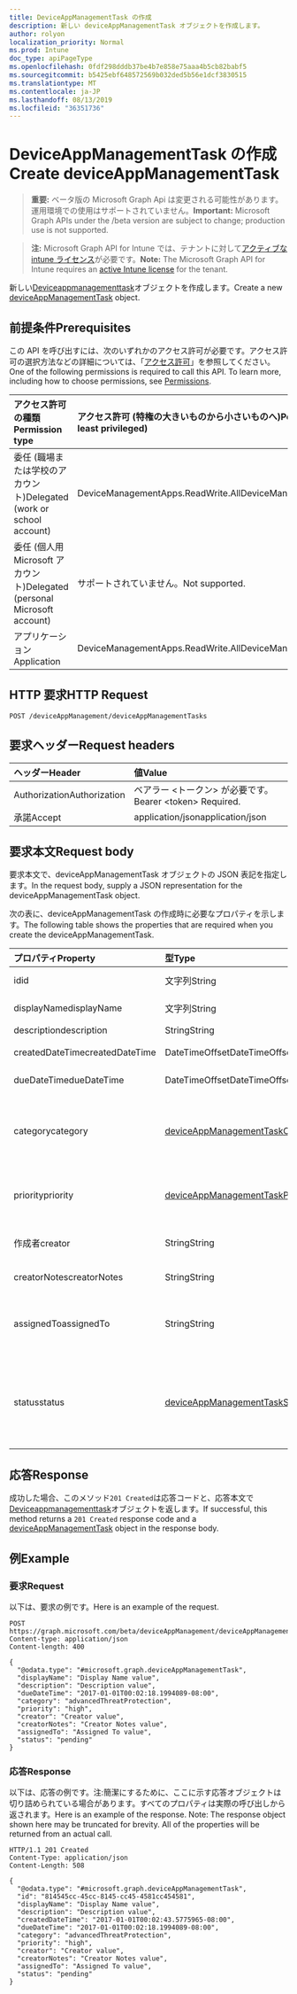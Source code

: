```yaml
---
title: DeviceAppManagementTask の作成
description: 新しい deviceAppManagementTask オブジェクトを作成します。
author: rolyon
localization_priority: Normal
ms.prod: Intune
doc_type: apiPageType
ms.openlocfilehash: 0fdf298dddb37be4b7e858e75aaa4b5cb82babf5
ms.sourcegitcommit: b5425ebf648572569b032ded5b56e1dcf3830515
ms.translationtype: MT
ms.contentlocale: ja-JP
ms.lasthandoff: 08/13/2019
ms.locfileid: "36351736"
---
```

# <a name="create-deviceappmanagementtask"></a><span data-ttu-id="7d098-103">DeviceAppManagementTask の作成</span><span class="sxs-lookup"><span data-stu-id="7d098-103">Create deviceAppManagementTask</span></span>

> <span data-ttu-id="7d098-104">**重要:** ベータ版の Microsoft Graph Api は変更される可能性があります。運用環境での使用はサポートされていません。</span><span class="sxs-lookup"><span data-stu-id="7d098-104">**Important:** Microsoft Graph APIs under the /beta version are subject to change; production use is not supported.</span></span>

> <span data-ttu-id="7d098-105">**注:** Microsoft Graph API for Intune では、テナントに対して[アクティブな intune ライセンス](https://go.microsoft.com/fwlink/?linkid=839381)が必要です。</span><span class="sxs-lookup"><span data-stu-id="7d098-105">**Note:** The Microsoft Graph API for Intune requires an [active Intune license](https://go.microsoft.com/fwlink/?linkid=839381) for the tenant.</span></span>

<span data-ttu-id="7d098-106">新しい[Deviceappmanagementtask](../resources/intune-partnerintegration-deviceappmanagementtask.md)オブジェクトを作成します。</span><span class="sxs-lookup"><span data-stu-id="7d098-106">Create a new [deviceAppManagementTask](../resources/intune-partnerintegration-deviceappmanagementtask.md) object.</span></span>

## <a name="prerequisites"></a><span data-ttu-id="7d098-107">前提条件</span><span class="sxs-lookup"><span data-stu-id="7d098-107">Prerequisites</span></span>
<span data-ttu-id="7d098-p101">この API を呼び出すには、次のいずれかのアクセス許可が必要です。アクセス許可の選択方法などの詳細については、「[アクセス許可](/graph/permissions-reference)」を参照してください。</span><span class="sxs-lookup"><span data-stu-id="7d098-p101">One of the following permissions is required to call this API. To learn more, including how to choose permissions, see [Permissions](/graph/permissions-reference).</span></span>

|<span data-ttu-id="7d098-110">アクセス許可の種類</span><span class="sxs-lookup"><span data-stu-id="7d098-110">Permission type</span></span>|<span data-ttu-id="7d098-111">アクセス許可 (特権の大きいものから小さいものへ)</span><span class="sxs-lookup"><span data-stu-id="7d098-111">Permissions (from most to least privileged)</span></span>|
|:---|:---|
|<span data-ttu-id="7d098-112">委任 (職場または学校のアカウント)</span><span class="sxs-lookup"><span data-stu-id="7d098-112">Delegated (work or school account)</span></span>|<span data-ttu-id="7d098-113">DeviceManagementApps.ReadWrite.All</span><span class="sxs-lookup"><span data-stu-id="7d098-113">DeviceManagementApps.ReadWrite.All</span></span>|
|<span data-ttu-id="7d098-114">委任 (個人用 Microsoft アカウント)</span><span class="sxs-lookup"><span data-stu-id="7d098-114">Delegated (personal Microsoft account)</span></span>|<span data-ttu-id="7d098-115">サポートされていません。</span><span class="sxs-lookup"><span data-stu-id="7d098-115">Not supported.</span></span>|
|<span data-ttu-id="7d098-116">アプリケーション</span><span class="sxs-lookup"><span data-stu-id="7d098-116">Application</span></span>|<span data-ttu-id="7d098-117">DeviceManagementApps.ReadWrite.All</span><span class="sxs-lookup"><span data-stu-id="7d098-117">DeviceManagementApps.ReadWrite.All</span></span>|

## <a name="http-request"></a><span data-ttu-id="7d098-118">HTTP 要求</span><span class="sxs-lookup"><span data-stu-id="7d098-118">HTTP Request</span></span>
<!-- {
  "blockType": "ignored"
}
-->
``` http
POST /deviceAppManagement/deviceAppManagementTasks
```

## <a name="request-headers"></a><span data-ttu-id="7d098-119">要求ヘッダー</span><span class="sxs-lookup"><span data-stu-id="7d098-119">Request headers</span></span>
|<span data-ttu-id="7d098-120">ヘッダー</span><span class="sxs-lookup"><span data-stu-id="7d098-120">Header</span></span>|<span data-ttu-id="7d098-121">値</span><span class="sxs-lookup"><span data-stu-id="7d098-121">Value</span></span>|
|:---|:---|
|<span data-ttu-id="7d098-122">Authorization</span><span class="sxs-lookup"><span data-stu-id="7d098-122">Authorization</span></span>|<span data-ttu-id="7d098-123">ベアラー &lt;トークン&gt; が必要です。</span><span class="sxs-lookup"><span data-stu-id="7d098-123">Bearer &lt;token&gt; Required.</span></span>|
|<span data-ttu-id="7d098-124">承諾</span><span class="sxs-lookup"><span data-stu-id="7d098-124">Accept</span></span>|<span data-ttu-id="7d098-125">application/json</span><span class="sxs-lookup"><span data-stu-id="7d098-125">application/json</span></span>|

## <a name="request-body"></a><span data-ttu-id="7d098-126">要求本文</span><span class="sxs-lookup"><span data-stu-id="7d098-126">Request body</span></span>
<span data-ttu-id="7d098-127">要求本文で、deviceAppManagementTask オブジェクトの JSON 表記を指定します。</span><span class="sxs-lookup"><span data-stu-id="7d098-127">In the request body, supply a JSON representation for the deviceAppManagementTask object.</span></span>

<span data-ttu-id="7d098-128">次の表に、deviceAppManagementTask の作成時に必要なプロパティを示します。</span><span class="sxs-lookup"><span data-stu-id="7d098-128">The following table shows the properties that are required when you create the deviceAppManagementTask.</span></span>

|<span data-ttu-id="7d098-129">プロパティ</span><span class="sxs-lookup"><span data-stu-id="7d098-129">Property</span></span>|<span data-ttu-id="7d098-130">型</span><span class="sxs-lookup"><span data-stu-id="7d098-130">Type</span></span>|<span data-ttu-id="7d098-131">説明</span><span class="sxs-lookup"><span data-stu-id="7d098-131">Description</span></span>|
|:---|:---|:---|
|<span data-ttu-id="7d098-132">id</span><span class="sxs-lookup"><span data-stu-id="7d098-132">id</span></span>|<span data-ttu-id="7d098-133">文字列</span><span class="sxs-lookup"><span data-stu-id="7d098-133">String</span></span>|<span data-ttu-id="7d098-134">エンティティキー。</span><span class="sxs-lookup"><span data-stu-id="7d098-134">The entity key.</span></span>|
|<span data-ttu-id="7d098-135">displayName</span><span class="sxs-lookup"><span data-stu-id="7d098-135">displayName</span></span>|<span data-ttu-id="7d098-136">文字列</span><span class="sxs-lookup"><span data-stu-id="7d098-136">String</span></span>|<span data-ttu-id="7d098-137">名前を指定します。</span><span class="sxs-lookup"><span data-stu-id="7d098-137">The name.</span></span>|
|<span data-ttu-id="7d098-138">description</span><span class="sxs-lookup"><span data-stu-id="7d098-138">description</span></span>|<span data-ttu-id="7d098-139">String</span><span class="sxs-lookup"><span data-stu-id="7d098-139">String</span></span>|<span data-ttu-id="7d098-140">説明。</span><span class="sxs-lookup"><span data-stu-id="7d098-140">The description.</span></span>|
|<span data-ttu-id="7d098-141">createdDateTime</span><span class="sxs-lookup"><span data-stu-id="7d098-141">createdDateTime</span></span>|<span data-ttu-id="7d098-142">DateTimeOffset</span><span class="sxs-lookup"><span data-stu-id="7d098-142">DateTimeOffset</span></span>|<span data-ttu-id="7d098-143">作成日を指定します。</span><span class="sxs-lookup"><span data-stu-id="7d098-143">The created date.</span></span>|
|<span data-ttu-id="7d098-144">dueDateTime</span><span class="sxs-lookup"><span data-stu-id="7d098-144">dueDateTime</span></span>|<span data-ttu-id="7d098-145">DateTimeOffset</span><span class="sxs-lookup"><span data-stu-id="7d098-145">DateTimeOffset</span></span>|<span data-ttu-id="7d098-146">期限を指定します。</span><span class="sxs-lookup"><span data-stu-id="7d098-146">The due date.</span></span>|
|<span data-ttu-id="7d098-147">category</span><span class="sxs-lookup"><span data-stu-id="7d098-147">category</span></span>|[<span data-ttu-id="7d098-148">deviceAppManagementTaskCategory</span><span class="sxs-lookup"><span data-stu-id="7d098-148">deviceAppManagementTaskCategory</span></span>](../resources/intune-partnerintegration-deviceappmanagementtaskcategory.md)|<span data-ttu-id="7d098-149">カテゴリ。</span><span class="sxs-lookup"><span data-stu-id="7d098-149">The category.</span></span> <span data-ttu-id="7d098-150">可能な値は、`unknown`、`advancedThreatProtection` です。</span><span class="sxs-lookup"><span data-stu-id="7d098-150">Possible values are: `unknown`, `advancedThreatProtection`.</span></span>|
|<span data-ttu-id="7d098-151">priority</span><span class="sxs-lookup"><span data-stu-id="7d098-151">priority</span></span>|[<span data-ttu-id="7d098-152">deviceAppManagementTaskPriority</span><span class="sxs-lookup"><span data-stu-id="7d098-152">deviceAppManagementTaskPriority</span></span>](../resources/intune-partnerintegration-deviceappmanagementtaskpriority.md)|<span data-ttu-id="7d098-153">優先度。</span><span class="sxs-lookup"><span data-stu-id="7d098-153">The priority.</span></span> <span data-ttu-id="7d098-154">可能な値は、`none`、`high`、`low` です。</span><span class="sxs-lookup"><span data-stu-id="7d098-154">Possible values are: `none`, `high`, `low`.</span></span>|
|<span data-ttu-id="7d098-155">作成者</span><span class="sxs-lookup"><span data-stu-id="7d098-155">creator</span></span>|<span data-ttu-id="7d098-156">String</span><span class="sxs-lookup"><span data-stu-id="7d098-156">String</span></span>|<span data-ttu-id="7d098-157">作成者の電子メールアドレス。</span><span class="sxs-lookup"><span data-stu-id="7d098-157">The email address of the creator.</span></span>|
|<span data-ttu-id="7d098-158">creatorNotes</span><span class="sxs-lookup"><span data-stu-id="7d098-158">creatorNotes</span></span>|<span data-ttu-id="7d098-159">String</span><span class="sxs-lookup"><span data-stu-id="7d098-159">String</span></span>|<span data-ttu-id="7d098-160">作成者からのメモ。</span><span class="sxs-lookup"><span data-stu-id="7d098-160">Notes from the creator.</span></span>|
|<span data-ttu-id="7d098-161">assignedTo</span><span class="sxs-lookup"><span data-stu-id="7d098-161">assignedTo</span></span>|<span data-ttu-id="7d098-162">String</span><span class="sxs-lookup"><span data-stu-id="7d098-162">String</span></span>|<span data-ttu-id="7d098-163">このタスクが割り当てられている管理者の名前または電子メール。</span><span class="sxs-lookup"><span data-stu-id="7d098-163">The name or email of the admin this task is assigned to.</span></span>|
|<span data-ttu-id="7d098-164">status</span><span class="sxs-lookup"><span data-stu-id="7d098-164">status</span></span>|[<span data-ttu-id="7d098-165">deviceAppManagementTaskStatus</span><span class="sxs-lookup"><span data-stu-id="7d098-165">deviceAppManagementTaskStatus</span></span>](../resources/intune-partnerintegration-deviceappmanagementtaskstatus.md)|<span data-ttu-id="7d098-166">ステータス。</span><span class="sxs-lookup"><span data-stu-id="7d098-166">The status.</span></span> <span data-ttu-id="7d098-167">可能な値は、`unknown`、`pending`、`active`、`completed`、`rejected` です。</span><span class="sxs-lookup"><span data-stu-id="7d098-167">Possible values are: `unknown`, `pending`, `active`, `completed`, `rejected`.</span></span>|



## <a name="response"></a><span data-ttu-id="7d098-168">応答</span><span class="sxs-lookup"><span data-stu-id="7d098-168">Response</span></span>
<span data-ttu-id="7d098-169">成功した場合、このメソッド`201 Created`は応答コードと、応答本文で[Deviceappmanagementtask](../resources/intune-partnerintegration-deviceappmanagementtask.md)オブジェクトを返します。</span><span class="sxs-lookup"><span data-stu-id="7d098-169">If successful, this method returns a `201 Created` response code and a [deviceAppManagementTask](../resources/intune-partnerintegration-deviceappmanagementtask.md) object in the response body.</span></span>

## <a name="example"></a><span data-ttu-id="7d098-170">例</span><span class="sxs-lookup"><span data-stu-id="7d098-170">Example</span></span>

### <a name="request"></a><span data-ttu-id="7d098-171">要求</span><span class="sxs-lookup"><span data-stu-id="7d098-171">Request</span></span>
<span data-ttu-id="7d098-172">以下は、要求の例です。</span><span class="sxs-lookup"><span data-stu-id="7d098-172">Here is an example of the request.</span></span>
``` http
POST https://graph.microsoft.com/beta/deviceAppManagement/deviceAppManagementTasks
Content-type: application/json
Content-length: 400

{
  "@odata.type": "#microsoft.graph.deviceAppManagementTask",
  "displayName": "Display Name value",
  "description": "Description value",
  "dueDateTime": "2017-01-01T00:02:18.1994089-08:00",
  "category": "advancedThreatProtection",
  "priority": "high",
  "creator": "Creator value",
  "creatorNotes": "Creator Notes value",
  "assignedTo": "Assigned To value",
  "status": "pending"
}
```

### <a name="response"></a><span data-ttu-id="7d098-173">応答</span><span class="sxs-lookup"><span data-stu-id="7d098-173">Response</span></span>
<span data-ttu-id="7d098-p105">以下は、応答の例です。注:簡潔にするために、ここに示す応答オブジェクトは切り詰められている場合があります。すべてのプロパティは実際の呼び出しから返されます。</span><span class="sxs-lookup"><span data-stu-id="7d098-p105">Here is an example of the response. Note: The response object shown here may be truncated for brevity. All of the properties will be returned from an actual call.</span></span>
``` http
HTTP/1.1 201 Created
Content-Type: application/json
Content-Length: 508

{
  "@odata.type": "#microsoft.graph.deviceAppManagementTask",
  "id": "814545cc-45cc-8145-cc45-4581cc454581",
  "displayName": "Display Name value",
  "description": "Description value",
  "createdDateTime": "2017-01-01T00:02:43.5775965-08:00",
  "dueDateTime": "2017-01-01T00:02:18.1994089-08:00",
  "category": "advancedThreatProtection",
  "priority": "high",
  "creator": "Creator value",
  "creatorNotes": "Creator Notes value",
  "assignedTo": "Assigned To value",
  "status": "pending"
}
```






